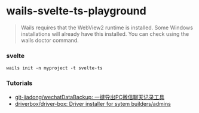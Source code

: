 wails-svelte-ts-playground
==========================
> Wails requires that the WebView2 runtime is installed. Some Windows installations will already have this installed. You can check using the wails doctor command.

### svelte
```
wails init -n myproject -t svelte-ts
```

### Tutorials
- [git-jiadong/wechatDataBackup: 一键导出PC微信聊天记录工具](https://github.com/git-jiadong/wechatDataBackup)
- [driverbox/driver-box: Driver installer for sytem builders/admins](https://github.com/driverbox/driver-box)
